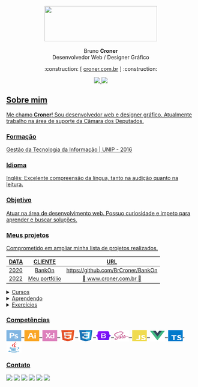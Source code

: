 <p align="center"><img display="block" width="300" height="94,1" src="https://user-images.githubusercontent.com/15062920/160258260-d3414fe1-6d2b-43fe-bdeb-dfa619124ab3.svg" pointer-events="none"></p>

<p align="center">Bruno <b>Croner</b> <br>
Desenvolvedor Web / Designer Gráfico</p>
<p align="center">  :construction:  [ <a href="www.croner.com.br" target="_blank">croner.com.br</a> ]  :construction: </p>

<div align="center">
  <a href="https://github.com/BrCroner">
 <img height="155em" src="https://github-readme-stats.vercel.app/api?username=brcroner&show_icons=true&theme=vision-friendly-dark&include_all_commits=true&count_private=true"/>
  <img height="155em" src="https://github-readme-stats.vercel.app/api/top-langs/?username=brcroner&layout=compact&langs_count=7&theme=vision-friendly-dark"/>
</div>

## Sobre mim
Me chamo **Croner**! Sou desenvolvedor web e designer gráfico. Atualmente trabalho na área de suporte da Câmara dos Deputados.

### Formação
Gestão da Tecnologia da Informação | UNIP - 2016
 
### Idioma 
Inglês: Excelente compreensão da língua, tanto na audição quanto na leitura.

### Objetivo
Atuar na área de desenvolvimento web. Possuo curiosidade e impeto para aprender e buscar soluções.

### Meus projetos
Comprometido em ampliar minha lista de projetos realizados.

| DATA        | CLIENTE         | URL                                              |
| :---        |    :----:       |    :----:                                        |
| 2020        | BankOn          | https://github.com/BrCroner/BankOn               |
| 2022        | Meu portfólio   | :construction: www.croner.com.br  :construction: |

  
<details>
<summary> Cursos </summary>
   
| CONCLUÍDOS                                                 | URL                                                                                 | CARGA HORÁRIA |
| :---                                                       |    :----:                                                                           |    :----:     |
| Vue - The Complete Guide (incl. Router & Composition API)  | https://www.udemy.com/course/vuejs-2-the-complete-guide/                            | 32 horas      |
| Curso SQL Completo                                         | https://www.softblue.com.br/                                                        | 20 horas      |
| Curso Análise Orientada a Objetos                          | https://www.softblue.com.br/                                                        | 20 horas      |
| Curso Lógica de Programação                                | https://www.softblue.com.br/                                                        | 20 horas      |
| Advanced CSS and Sass: Flexbox, Grid, Animations and More! | https://www.udemy.com/course/advanced-css-and-sass/                                 | 28 horas      |
| The Modern JavaScript Bootcamp                             | https://www.udemy.com/course/modern-javascript                                      | 29,5 horas    |
| Beginner JavaScript                                        | https://beginnerjavascript.com/                                                     | 15 horas      |
| JavaScript30                                               | https://javascript30.com/                                                           | 15 horas      |
| Git a Web Developer Job: Mastering the Modern Workflow     | https://www.udemy.com/course/git-a-web-developer-job-mastering-the-modern-workflow/ | 16 horas      |
| HTML, CSS, Sass, UX/UI, Illustrator, SEO Tools, Logo       | https://teamtreehouse.com/brcroner                                                  | 40 horas      |
  
</details>

<details>
  <summary>Aprendendo</summary>
  <p>Estou trabalhando para ampliar minha lista de projetos realizados.</p>

| CURSANDO                                                           | URL                                                                   | CARGA HORÁRIA |
| :---                                                               |    :----:                                                             |    :----:     |
| Java Programming Masterclass covering Java 11 & Java 17            | https://www.udemy.com/course/java-the-complete-java-developer-course/ | 80 horas      |  
| Java 2022 COMPLETO: Do Zero ao Profissional + Projetos!            | https://www.udemy.com/course/fundamentos-de-programacao-com-java/     | 77 horas      |  
| Understanding TypeScript - 2021 Edition - Maximilian Schwarzmüller | https://www.udemy.com/course/understanding-typescript                 | 15 horas      |
  
</details>

<details>
  <summary>Exercícios</summary>
  <p>
          Realizo atividades de forma regular para ajudar a fixar a matéria.
  </p>

| FRAMEWORK   | PACOTES                          | DESCRIÇÃO             | URL                                                 |
| :---        | :----:                           | :----:                | :----:                                              |
| VUE.js      | axios, vue-router e json-server  | Lista de Tarefas      | https://github.com/BrCroner/vue-rotas               |
| VUE.js      | vue-router                       | Jogo Monster Slayer   | https://github.com/BrCroner/monster-slayer          |

</details>

### Competências
<div style="display: inline_block">
 <img align="center" alt="Adobe Photoshop" height="30" width="40" src="https://raw.githubusercontent.com/devicons/devicon/master/icons/photoshop/photoshop-plain.svg">&nbsp
 <img align="center" alt="Adobe Illustrator" height="30" width="40" src="https://raw.githubusercontent.com/devicons/devicon/master/icons/illustrator/illustrator-plain.svg">&nbsp
 <img align="center" alt="Adobe Xd" height="30" width="40" src="https://raw.githubusercontent.com/devicons/devicon/master/icons/xd/xd-plain.svg">&nbsp
 <img align="center" alt="HTML5 Icon" height="30" width="40" src="https://raw.githubusercontent.com/devicons/devicon/master/icons/html5/html5-original.svg">&nbsp
 <img align="center" alt="CSS3 Icon" height="30" width="40" src="https://raw.githubusercontent.com/devicons/devicon/master/icons/css3/css3-original.svg">&nbsp
 <img align="center" alt="Bootstrap Icon" height="30" width="40" src="https://raw.githubusercontent.com/devicons/devicon/master/icons/bootstrap/bootstrap-original.svg">&nbsp
 <img align="center" alt="Sass Icon" height="30" width="40" src="https://raw.githubusercontent.com/devicons/devicon/master/icons/sass/sass-original.svg">&nbsp  
 <img align="center" alt="JavaScript Icon" height="30" width="40" src="https://raw.githubusercontent.com/devicons/devicon/master/icons/javascript/javascript-plain.svg">&nbsp
 <img align="center" alt="Vue.js Icon" height="30" width="40" src="https://raw.githubusercontent.com/devicons/devicon/master/icons/vuejs/vuejs-original.svg">&nbsp
  <img align="center" alt="TypeScript Icon" height="30" width="40" src="https://raw.githubusercontent.com/devicons/devicon/master/icons/typescript/typescript-original.svg">&nbsp 
 <img align="center" alt="Java Icon" height="30" width="40" src="https://raw.githubusercontent.com/devicons/devicon/master/icons/java/java-original.svg">
</div>

### Contato

<div>
   <a href="https://www.linkedin.com/in/croner/" target="_blank"><img src="https://img.shields.io/badge/-LinkedIn-%230077B5?style=for-the-badge&logo=linkedin&logoColor=white" target="_blank"></a> 
  <a href="https://twitter.com/BrCroner" target="_blank"><img src="https://img.shields.io/badge/Twitter-1DA1F2?style=for-the-badge&logo=twitter&logoColor=white" target="_blank"></a>
  <a href="https://www.instagram.com/brcroner/" target="_blank"><img src="https://img.shields.io/badge/-Instagram-%23E4405F?style=for-the-badge&logo=instagram&logoColor=white" target="_blank"></a>
   <a href="https://discord.gg/qByXJfZM" target="_blank"><img src="https://img.shields.io/badge/Discord-7289DA?style=for-the-badge&logo=discord&logoColor=white" target="_blank"></a>
  <a href="https://web.whatsapp.com/send?phone=5561981167309&text&app_absent=0" target="_blank"><img src="https://img.shields.io/badge/-Whatsapp-%128C7E?style=for-the-badge&logo=whatsapp&logoColor=white" target="_blank"></a>
  <a href = "mailto:br.croner@gmail.com"><img src="https://img.shields.io/badge/-Gmail-%23333?style=for-the-badge&logo=gmail&logoColor=white" target="_blank"></a>
</div>


